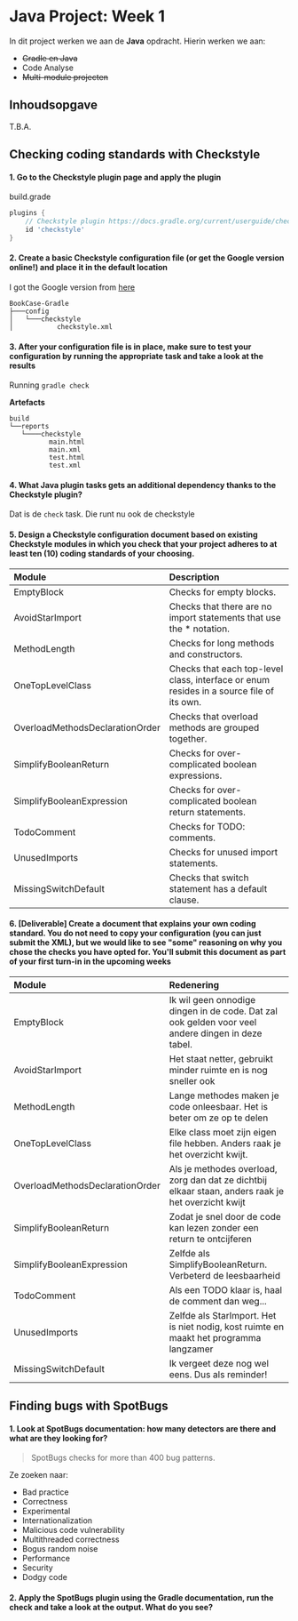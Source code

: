 # Java Project: Week 1

In dit project werken we aan de **Java** opdracht. Hierin werken we aan:
 * ~~Gradle en Java~~
 * Code Analyse
 * ~~Multi-module projecten~~
 
## Inhoudsopgave
 T.B.A.
 
## Checking	coding	standards	with	Checkstyle
 
#### 1. Go to the Checkstyle plugin page and apply the plugin

build.grade
```groovy
plugins {
    // Checkstyle plugin https://docs.gradle.org/current/userguide/checkstyle_plugin.html
    id 'checkstyle'
}
```

#### 2. Create a basic Checkstyle configuration file (or get the Google version online!) and place it in the default location

I got the Google version from [here](https://raw.githubusercontent.com/checkstyle/checkstyle/master/src/main/resources/google_checks.xml)

```
BookCase-Gradle
├───config
│   └───checkstyle
│           checkstyle.xml
```

#### 3. After your configuration file is in place, make sure to test your configuration by running the appropriate task and take a look at the results

Running `gradle check`

**Artefacts**

```
build
└──reports
   └────checkstyle
          main.html
          main.xml
          test.html
          test.xml
```

#### 4. What Java plugin tasks gets an additional dependency thanks to the Checkstyle plugin?
Dat is de `check` task. Die runt nu ook de checkstyle

#### 5. Design a Checkstyle configuration document based on existing Checkstyle modules in which you check that your project adheres to at least ten (10) coding standards of your choosing.

| Module                                 | Description
| :------------------------------------  | :---------------------------------------------
| EmptyBlock                             | Checks for empty blocks.
| AvoidStarImport                        | Checks that there are no import statements that use the * notation.
| MethodLength                           | Checks for long methods and constructors.
| OneTopLevelClass                       | Checks that each top-level class, interface or enum resides in a source file of its own.
| OverloadMethodsDeclarationOrder        | Checks that overload methods are grouped together.
| SimplifyBooleanReturn                  | Checks for over-complicated boolean expressions.
| SimplifyBooleanExpression              | Checks for over-complicated boolean return statements.
| TodoComment                            | Checks for TODO: comments.
| UnusedImports                          | Checks for unused import statements.
| MissingSwitchDefault                   | Checks that switch statement has a default clause.


#### 6. [Deliverable] Create a document that explains your own coding standard. You do not need to copy your configuration (you can just submit the XML), but we would like to see "some" reasoning on why you chose the checks you have opted for. You'll submit this document as part of your first turn-in in the upcoming weeks

| Module                                 | Redenering
| :------------------------------------  | :---------------------------------------------
| EmptyBlock                             | Ik wil geen onnodige dingen in de code. Dat zal ook gelden voor veel andere dingen in deze tabel.
| AvoidStarImport                        | Het staat netter, gebruikt minder ruimte en is nog sneller ook
| MethodLength                           | Lange methodes maken je code onleesbaar. Het is beter om ze op te delen
| OneTopLevelClass                       | Elke class moet zijn eigen file hebben. Anders raak je het overzicht kwijt.
| OverloadMethodsDeclarationOrder        | Als je methodes overload, zorg dan dat ze dichtbij elkaar staan, anders raak je het overzicht kwijt
| SimplifyBooleanReturn                  | Zodat je snel door de code kan lezen zonder een return te ontcijferen
| SimplifyBooleanExpression              | Zelfde als SimplifyBooleanReturn. Verbeterd de leesbaarheid
| TodoComment                            | Als een TODO klaar is, haal de comment dan weg...
| UnusedImports                          | Zelfde als StarImport. Het is niet nodig, kost ruimte en maakt het programma langzamer
| MissingSwitchDefault                   | Ik vergeet deze nog wel eens. Dus als reminder!

## Finding bugs with SpotBugs

#### 1. Look at SpotBugs documentation: how many detectors are there and what are they looking for? 
>SpotBugs checks for more than 400 bug patterns.

Ze zoeken naar:
 * Bad practice
 * Correctness
 * Experimental
 * Internationalization
 * Malicious code vulnerability
 * Multithreaded correctness
 * Bogus random noise
 * Performance
 * Security
 * Dodgy code

#### 2. Apply the SpotBugs plugin using the Gradle documentation, run the check and take a look at the output. What do you see?